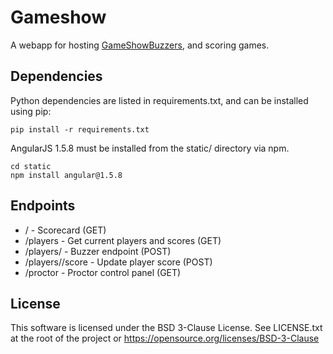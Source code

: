 # Gameshow

A webapp for hosting [GameShowBuzzers](https://github.com/AndrewWasHere/GameShowBuzzer),
and scoring games.

## Dependencies

Python dependencies are listed in requirements.txt, and can be installed
using pip:

    pip install -r requirements.txt
    
AngularJS 1.5.8 must be installed from the static/ directory via npm.

    cd static
    npm install angular@1.5.8

## Endpoints

* / - Scorecard (GET)
* /players - Get current players and scores (GET)
* /players/<id> - Buzzer endpoint (POST)
* /players/<id>/score - Update player score (POST)
* /proctor - Proctor control panel (GET)


## License

This software is licensed under the BSD 3-Clause License.
See LICENSE.txt at the root of the project or
https://opensource.org/licenses/BSD-3-Clause
